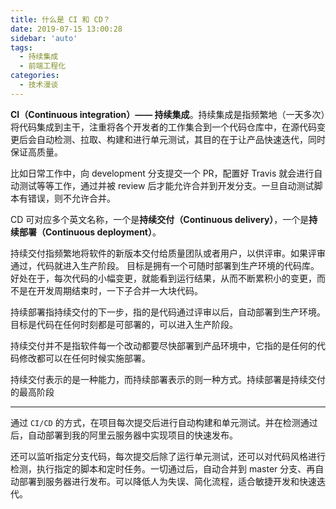 ```yaml
---
title: 什么是 CI 和 CD？
date: 2019-07-15 13:00:28
sidebar: 'auto'
tags:
  - 持续集成
  - 前端工程化
categories:
  - 技术漫谈
---
```


**CI（Continuous integration）—— 持续集成**。持续集成是指频繁地（一天多次）将代码集成到主干，注重将各个开发者的工作集合到一个代码仓库中，在源代码变更后会自动检测、拉取、构建和进行单元测试，其目的在于让产品快速迭代，同时保证高质量。

比如日常工作中，向 development 分支提交一个 PR，配置好 Travis 就会进行自动测试等等工作，通过并被 review 后才能允许合并到开发分支。一旦自动测试脚本有错误，则不允许合并。

CD 可对应多个英文名称，一个是**持续交付（Continuous delivery）**，一个是**持续部署（Continuous deployment）**。

持续交付指频繁地将软件的新版本交付给质量团队或者用户，以供评审。如果评审通过，代码就进入生产阶段。
目标是拥有一个可随时部署到生产环境的代码库。好处在于，每次代码的小幅变更，就能看到运行结果，从而不断累积小的变更，而不是在开发周期结束时，一下子合并一大块代码。

持续部署指持续交付的下一步，指的是代码通过评审以后，自动部署到生产环境。目标是代码在任何时刻都是可部署的，可以进入生产阶段。

持续交付并不是指软件每一个改动都要尽快部署到产品环境中，它指的是任何的代码修改都可以在任何时候实施部署。

持续交付表示的是一种能力，而持续部署表示的则一种方式。持续部署是持续交付的最高阶段

---

通过 `CI/CD` 的方式，在项目每次提交后进行自动构建和单元测试。并在检测通过后，自动部署到我的阿里云服务器中实现项目的快速发布。

还可以监听指定分支代码，每次提交后除了运行单元测试，还可以对代码风格进行检测，执行指定的脚本和定时任务。一切通过后，自动合并到 master 分支、再自动部署到服务器进行发布。可以降低人为失误、简化流程，适合敏捷开发和快速迭代。
